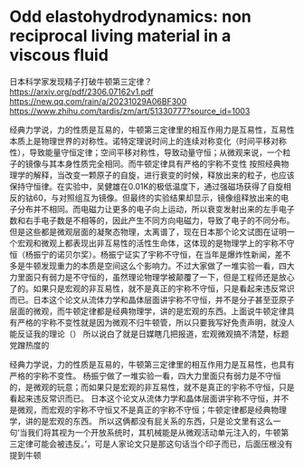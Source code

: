 # Odd elastohydrodynamics: non reciprocal living material in a viscous fluid
日本科学家发现精子打破牛顿第三定律？
https://arxiv.org/pdf/2306.07162v1.pdf
https://new.qq.com/rain/a/20231029A06BF300
https://www.zhihu.com/tardis/zm/art/51330777?source_id=1003

经典力学说，力的性质是互易的，牛顿第三定律里的相互作用力是互易性，互易性本质上是物理世界的对称性。诺特定理说时间上的连续对称变化（时间平移对称性），导致能量守恒定律；空间平移对称性，导致动量守恒；从微观来说，一个粒子的镜像与其本身性质完全相同。而牛顿定律具有严格的宇称不变性
按照经典物理学的解释，当改变一颗原子的自旋，进行衰变的时候，释放出来的粒子，也应该保持守恒律。在实验中，吴健雄在0.01K的极低温度下，通过强磁场获得了自旋相反的钴60，与对照组互为镜像。但最终的实验结果却显示，镜像组释放出来的电子分布并不相同。而电磁力让更多的电子向上运动，所以衰变发射出来的左手电子数和右手电子数是不相等的，因此产生不同方向电磁力，导致了电子的不同分布。
但是这些都是微观层面的凝聚态物理，太离谱了，现在日本那个论文试图在证明一个宏观和微观上都表现出非互易性的活性生命体，这体现的是物理学上的宇称不守恒（杨振宁的诺贝尔奖）。杨振宁证实了宇称不守恒，在当年是爆炸性新闻，差不多是牛顿发现重力的本质是空间这么个影响力。不过大家做了一堆实验一看，四大力里面只有弱力是不守恒的，虽然理论物理学被颠覆了一下，但是工程师还是放心了的。如果只是宏观的非互易性，就不是真正的宇称不守恒，只是看起来违反常识而已。日本这个论文从流体力学和晶体层面讲宇称不守恒，并不是分子甚至亚原子层面的微观，而牛顿定律都是经典物理学，讲的是宏观的东西。上面说牛顿定律具有严格的宇称不变性就是因为微观不归牛顿管，所以只要我写好免责声明，就没人能反证我的理论（）
所以说白了就是日媒瞎几把报道，宏观微观搞不清楚，标题党蹭热度的




经典力学说，力的性质是互易的，牛顿第三定律里的相互作用力是互易性，也具有严格的宇称不变性。
杨振宁做了一堆实验一看，四大力里面只有弱力是不守恒的，是微观的玩意；而如果只是宏观的非互易性，就不是真正的宇称不守恒，只是看起来违反常识而已。
日本这个论文从流体力学和晶体层面讲宇称不守恒，并不是微观，而宏观的宇称不守恒又不是真正的宇称不守恒；牛顿定律都是经典物理学，讲的是宏观的东西。
所以这俩都没有屁关系的东西，只是论文里有这么一句‘当我们将其视为一个开放系统时，其机械能是从微观活动单元注入的，牛顿第三定律可能会被违反。’，可是人家论文只是那这句话当个印子而已，后面压根没有提到牛顿
